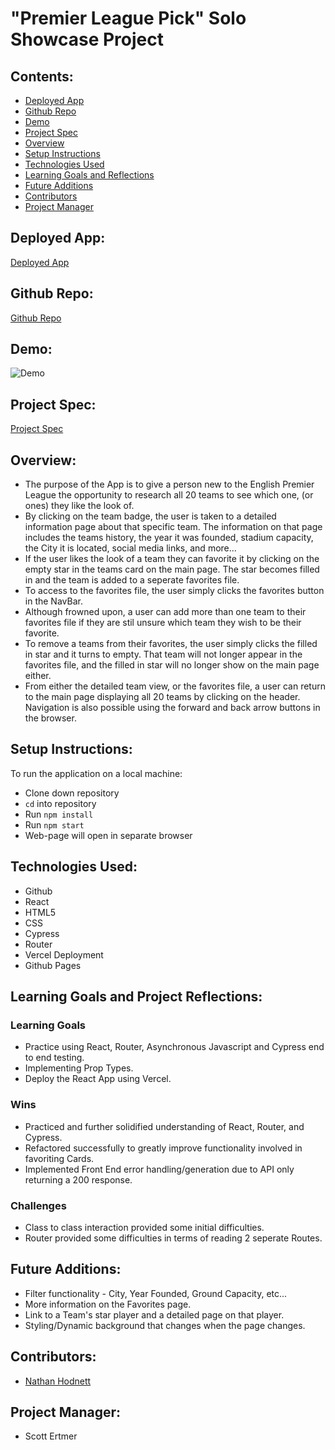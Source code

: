 # "Premier League Pick"  Solo Showcase Project

## Contents:
* [Deployed App](#deployed-app)
* [Github Repo](#github-repo)
* [Demo](#demo)
* [Project Spec](#project-spec)
* [Overview](#overview)
* [Setup Instructions](#setup-instructions)
* [Technologies Used](#technologies-used)
* [Learning Goals and Reflections](#learning-goals-and-reflections)
* [Future Additions](#future-additions)
* [Contributors](#contributors)
* [Project Manager](#project-manager)

## Deployed App:
[Deployed App](https://premier-league-zeta.vercel.app)

## Github Repo:
[Github Repo](https://github.com/nhodnett/premier-league)

## Demo:
![Demo](https://media.giphy.com/media/abQ97G0QjoAA2VlYJ1/giphy.gif)

## Project Spec:
[Project Spec](https://frontend.turing.edu/projects/module-3/showcase.html)

## Overview:
* The purpose of the App is to give a person new to the English Premier League the opportunity to research all 20 teams to see which one, (or ones) they like the look of.
* By clicking on the team badge, the user is taken to a detailed information page about that specific team. The information on that page includes the teams history, the year it was founded, stadium capacity, the City it is located, social media links, and more... 
* If the user likes the look of a team they can favorite it by clicking on the empty star in the teams card on the main page. The star becomes filled in and the team is added to a seperate favorites file.
* To access to the favorites file, the user simply clicks the favorites button in the NavBar.
* Although frowned upon, a user can add more than one team to their favorites file if they are stil unsure which team they wish to be their favorite.
* To remove a teams from their favorites, the user simply clicks the filled in star and it turns to empty. That team will not longer appear in the favorites file, and the filled in star will no longer show on the main page either.
* From either the detailed team view, or the favorites file, a user can return to the main page displaying all 20 teams by clicking on the header. Navigation is also possible using the forward and back arrow buttons in the browser.

## Setup Instructions:
To run the application on a local machine:

* Clone down repository
* `cd` into repository
* Run `npm install`
* Run `npm start`
* Web-page will open in separate browser

## Technologies Used:
* Github
* React
* HTML5
* CSS
* Cypress
* Router
* Vercel Deployment
* Github Pages

## Learning Goals and Project Reflections:
### Learning Goals
* Practice using React, Router, Asynchronous Javascript and Cypress end to end testing.
* Implementing Prop Types.
* Deploy the React App using Vercel.

### Wins
* Practiced and further solidified understanding of React, Router, and Cypress.
* Refactored successfully to greatly improve functionality involved in favoriting Cards.
* Implemented Front End error handling/generation due to API only returning a 200 response. 

### Challenges
* Class to class interaction provided some initial difficulties.
* Router provided some difficulties in terms of reading 2 seperate Routes.

## Future Additions:
* Filter functionality - City, Year Founded, Ground Capacity, etc...
* More information on the Favorites page.
* Link to a Team's star player and a detailed page on that player.
* Styling/Dynamic background that changes when the page changes.

## Contributors:
* [Nathan Hodnett](https://github.com/nhodnett)


## Project Manager:
* Scott Ertmer
